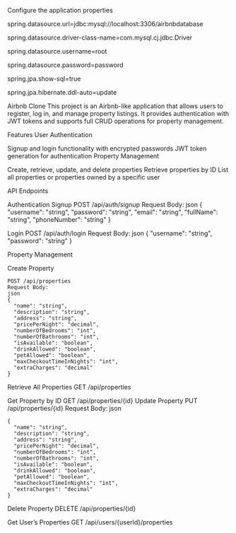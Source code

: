 Configure the application properties

  spring.datasource.url=jdbc:mysql://localhost:3306/airbnbdatabase
  
  spring.datasource.driver-class-name=com.mysql.cj.jdbc.Driver
  
  spring.datasource.username=root
  
  spring.datasource.password=password
  
  spring.jpa.show-sql=true
  
  spring.jpa.hibernate.ddl-auto=update


Airbnb Clone
This project is an Airbnb-like application that allows users to register, log in, and manage property listings. 
It provides authentication with JWT tokens and supports full CRUD operations for property management.

Features
User Authentication

Signup and login functionality with encrypted passwords
JWT token generation for authentication
Property Management

Create, retrieve, update, and delete properties
Retrieve properties by ID
List all properties or properties owned by a specific user

API Endpoints

Authentication
Signup
    POST /api/auth/signup
    Request Body:
    json
    {
      "username": "string",
      "password": "string",
      "email": "string",
      "fullName": "string",
      "phoneNumber": "string"
}

Login
    POST /api/auth/login
    Request Body:
    json
    {
      "username": "string",
      "password": "string"
    }

Property Management

Create Property

    POST /api/properties
    Request Body:
    json
    {
      "name": "string",
      "description": "string",
      "address": "string",
      "pricePerNight": "decimal",
      "numberOfBedrooms": "int",
      "numberOfBathrooms": "int",
      "isAvailable": "boolean",
      "drinkAllowed": "boolean",
      "petAllowed": "boolean",
      "maxCheckoutTimeInNights": "int",
      "extraCharges": "decimal"
    }

Retrieve All Properties
    GET /api/properties


Get Property by ID
    GET /api/properties/{id}
Update Property
    PUT /api/properties/{id}
    Request Body:
    json

    {
      "name": "string",
      "description": "string",
      "address": "string",
      "pricePerNight": "decimal",
      "numberOfBedrooms": "int",
      "numberOfBathrooms": "int",
      "isAvailable": "boolean",
      "drinkAllowed": "boolean",
      "petAllowed": "boolean",
      "maxCheckoutTimeInNights": "int",
      "extraCharges": "decimal"
    }
    
Delete Property
    DELETE /api/properties/{id}

Get User’s Properties
    GET /api/users/{userId}/properties
